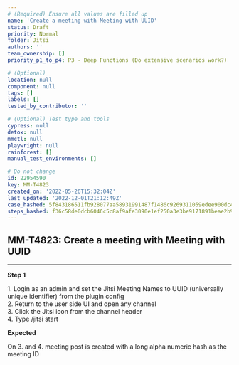 ```yaml
---
# (Required) Ensure all values are filled up
name: 'Create a meeting with Meeting with UUID'
status: Draft
priority: Normal
folder: Jitsi
authors: ''
team_ownership: []
priority_p1_to_p4: P3 - Deep Functions (Do extensive scenarios work?)

# (Optional)
location: null
component: null
tags: []
labels: []
tested_by_contributor: ''

# (Optional) Test type and tools
cypress: null
detox: null
mmctl: null
playwright: null
rainforest: []
manual_test_environments: []

# Do not change
id: 22954590
key: MM-T4823
created_on: '2022-05-26T15:32:04Z'
last_updated: '2022-12-01T21:12:49Z'
case_hashed: 5f843186511fb928077aa58931991487f1486c9269311059edee900dc4304534a67bf135f75e2c4d61b415e382b282f1
steps_hashed: f36c58de0dcb6046c5c8af9afe3090e1ef250a3e3be9171891beae2b9bf10e85e7b4ea4c42e04319661986511b9d0883
---
```


<!-- (Auto-generated) Based on frontmatter's "key" and "name" -->

## MM-T4823: Create a meeting with Meeting with UUID

---

**Step 1**

1\. Login as an admin and set the Jitsi Meeting Names to UUID (universally unique identifier) from the plugin config\
2\. Return to the user side UI and open any channel\
3\. Click the Jitsi icon from the channel header\
4\. Type /jitsi start

**Expected**

On 3. and 4. meeting post is created with a long alpha numeric hash as the meeting ID
